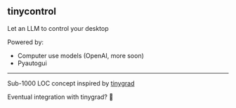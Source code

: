 ## tinycontrol

Let an LLM to control your desktop

Powered by:
- Computer use models (OpenAI, more soon)
- Pyautogui

--------
Sub-1000 LOC concept inspired by [tinygrad](https://github.com/tinygrad/tinygrad)

Eventual integration with tinygrad? 👀